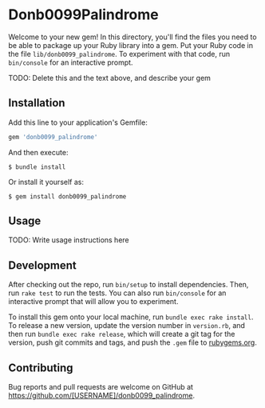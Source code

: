 # Donb0099Palindrome

Welcome to your new gem! In this directory, you'll find the files you need to be able to package up your Ruby library into a gem. Put your Ruby code in the file `lib/donb0099_palindrome`. To experiment with that code, run `bin/console` for an interactive prompt.

TODO: Delete this and the text above, and describe your gem

## Installation

Add this line to your application's Gemfile:

```ruby
gem 'donb0099_palindrome'
```

And then execute:

    $ bundle install

Or install it yourself as:

    $ gem install donb0099_palindrome

## Usage

TODO: Write usage instructions here

## Development

After checking out the repo, run `bin/setup` to install dependencies. Then, run `rake test` to run the tests. You can also run `bin/console` for an interactive prompt that will allow you to experiment.

To install this gem onto your local machine, run `bundle exec rake install`. To release a new version, update the version number in `version.rb`, and then run `bundle exec rake release`, which will create a git tag for the version, push git commits and tags, and push the `.gem` file to [rubygems.org](https://rubygems.org).

## Contributing

Bug reports and pull requests are welcome on GitHub at https://github.com/[USERNAME]/donb0099_palindrome.

